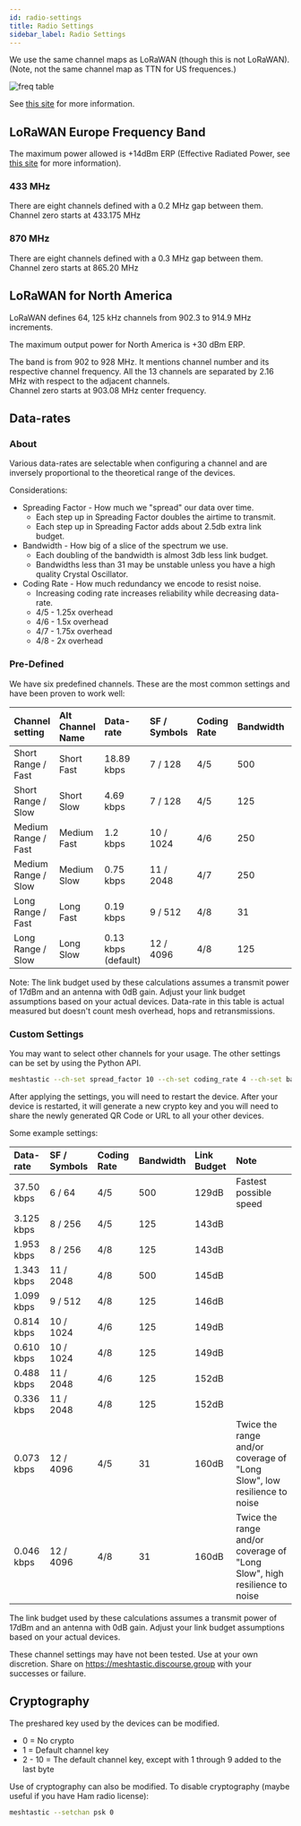 ```yaml
---
id: radio-settings
title: Radio Settings
sidebar_label: Radio Settings
---
```


We use the same channel maps as LoRaWAN (though this is not LoRaWAN).
(Note, not the same channel map as TTN for US frequences.)

![freq table](/img/LoRa-Frequency-Bands.jpg)

See [this site](https://www.rfwireless-world.com/Tutorials/LoRa-channels-list.html) for more information.

## LoRaWAN Europe Frequency Band

The maximum power allowed is +14dBm ERP (Effective Radiated Power, see [this site](https://en.wikipedia.org/wiki/Effective_radiated_power) for more information).

### 433 MHz

There are eight channels defined with a 0.2 MHz gap between them.
Channel zero starts at 433.175 MHz

### 870 MHz

There are eight channels defined with a 0.3 MHz gap between them.
Channel zero starts at 865.20 MHz

## LoRaWAN for North America

LoRaWAN defines 64, 125 kHz channels from 902.3 to 914.9 MHz increments.

The maximum output power for North America is +30 dBm ERP.

The band is from 902 to 928 MHz. It mentions channel number and its respective channel frequency. All the 13 channels are separated by 2.16 MHz with respect to the adjacent channels.  
Channel zero starts at 903.08 MHz center frequency.

## Data-rates

### About

Various data-rates are selectable when configuring a channel and are inversely proportional to the theoretical range of the devices.

Considerations:

- Spreading Factor - How much we "spread" our data over time.
  - Each step up in Spreading Factor doubles the airtime to transmit.
  - Each step up in Spreading Factor adds about 2.5db extra link budget.
- Bandwidth - How big of a slice of the spectrum we use.
  - Each doubling of the bandwidth is almost 3db less link budget.
  - Bandwidths less than 31 may be unstable unless you have a high quality Crystal Oscillator.
- Coding Rate - How much redundancy we encode to resist noise.
  - Increasing coding rate increases reliability while decreasing data-rate.
  - 4/5 - 1.25x overhead
  - 4/6 - 1.5x overhead
  - 4/7 - 1.75x overhead
  - 4/8 - 2x overhead

### Pre-Defined

We have six predefined channels. These are the most common settings and have been proven to work well:

| Channel setting            | Alt Channel Name | Data-rate            | SF / Symbols | Coding Rate | Bandwidth | Link Budget |
| :------------------------- | :--------------- | :------------------- | :----------- | :---------- | :-------- | :---------- |
| Short Range / Fast          | Short Fast       | 18.89 kbps          | 7 / 128      | 4/5         | 500       | 134dB       |
| Short Range / Slow          | Short Slow       | 4.69 kbps           | 7 / 128      | 4/5         | 125       | 140dB       |
| Medium Range / Fast        | Medium Fast      | 1.2 kbps            | 10 / 1024    | 4/6         | 250       | 146dB       |
| Medium Range / Slow        | Medium Slow      | 0.75 kbps           | 11 / 2048    | 4/7         | 250       | 148dB       |
| Long Range / Fast         | Long Fast        | 0.19 kbps           | 9 / 512      | 4/8         | 31        | 153dB       |
| Long Range / Slow         | Long Slow        | 0.13 kbps (default) | 12 / 4096    | 4/8         | 125       | 154dB       |

Note: The link budget used by these calculations assumes a transmit power of 17dBm and an antenna with 0dB gain. Adjust your link budget assumptions based on your actual devices. Data-rate in this table is actual measured but doesn't count mesh overhead, hops and retransmissions.

### Custom Settings

You may want to select other channels for your usage. The other settings can be set by using the Python API.

```bash
meshtastic --ch-set spread_factor 10 --ch-set coding_rate 4 --ch-set bandwidth 125 --ch-index 0
```

After applying the settings, you will need to restart the device. After your device is restarted, it will generate a new crypto key and you will need to share the newly generated QR Code or URL to all your other devices.

Some example settings:

| Data-rate  | SF / Symbols | Coding Rate | Bandwidth | Link Budget | Note                                                                    |
| :--------- | :----------- | :---------- | :-------- | :---------- | :---------------------------------------------------------------------- |
| 37.50 kbps | 6 / 64       | 4/5         | 500       | 129dB       | Fastest possible speed                                                  |
| 3.125 kbps | 8 / 256      | 4/5         | 125       | 143dB       |                                                                         |
| 1.953 kbps | 8 / 256      | 4/8         | 125       | 143dB       |                                                                         |
| 1.343 kbps | 11 / 2048    | 4/8         | 500       | 145dB       |                                                                         |
| 1.099 kbps | 9 / 512      | 4/8         | 125       | 146dB       |                                                                         |
| 0.814 kbps | 10 / 1024    | 4/6         | 125       | 149dB       |                                                                         |
| 0.610 kbps | 10 / 1024    | 4/8         | 125       | 149dB       |                                                                         |
| 0.488 kbps | 11 / 2048    | 4/6         | 125       | 152dB       |                                                                         |
| 0.336 kbps | 11 / 2048    | 4/8         | 125       | 152dB       |                                                                         |
| 0.073 kbps | 12 / 4096    | 4/5         | 31        | 160dB       | Twice the range and/or coverage of "Long Slow", low resilience to noise  |
| 0.046 kbps | 12 / 4096    | 4/8         | 31        | 160dB       | Twice the range and/or coverage of "Long Slow", high resilience to noise |

The link budget used by these calculations assumes a transmit power of 17dBm and an antenna with 0dB gain. Adjust your link budget assumptions based on your actual devices.

These channel settings may have not been tested. Use at your own discretion. Share on <https://meshtastic.discourse.group> with your successes or failure.

## Cryptography

The preshared key used by the devices can be modified.

- 0 = No crypto
- 1 = Default channel key
- 2 - 10 = The default channel key, except with 1 through 9 added to the last byte

Use of cryptography can also be modified. To disable cryptography (maybe useful if you have Ham radio license):

```bash
meshtastic --setchan psk 0
```
